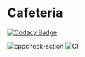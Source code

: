 # Cafeteria

[![Codacy Badge](https://api.codacy.com/project/badge/Grade/5aeb5d01033a48d8887ca99d68936979)](https://app.codacy.com/manual/99002553/Cafeteria?utm_source=github.com&utm_medium=referral&utm_content=99002553/Cafeteria&utm_campaign=Badge_Grade_Dashboard)

![cppcheck-action](https://github.com/99002553/Cafeteria/workflows/cppcheck-action/badge.svg)
![CI](https://github.com/99002553/Cafeteria/workflows/CI/badge.svg)
